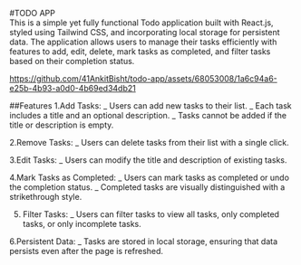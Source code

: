 
#TODO APP  
This is a simple yet fully functional Todo application built with React.js, styled using Tailwind CSS, and incorporating local storage for persistent data. The application allows users to manage their tasks efficiently with features to add, edit, delete, mark tasks as completed, and filter tasks based on their completion status.


https://github.com/41AnkitBisht/todo-app/assets/68053008/1a6c94a6-e25b-4b93-a0d0-4b69ed34db21


##Features
1.Add Tasks:
_ Users can add new tasks to their list.
_ Each task includes a title and an optional description.
_ Tasks cannot be added if the title or description is empty.

2.Remove Tasks:
_ Users can delete tasks from their list with a single click.

3.Edit Tasks:
_ Users can modify the title and description of existing tasks.

4.Mark Tasks as Completed:
_ Users can mark tasks as completed or undo the completion status.
_ Completed tasks are visually distinguished with a strikethrough style.

5. Filter Tasks:
_ Users can filter tasks to view all tasks, only completed tasks, or only incomplete tasks.

6.Persistent Data:
_ Tasks are stored in local storage, ensuring that data persists even after the page is refreshed.
